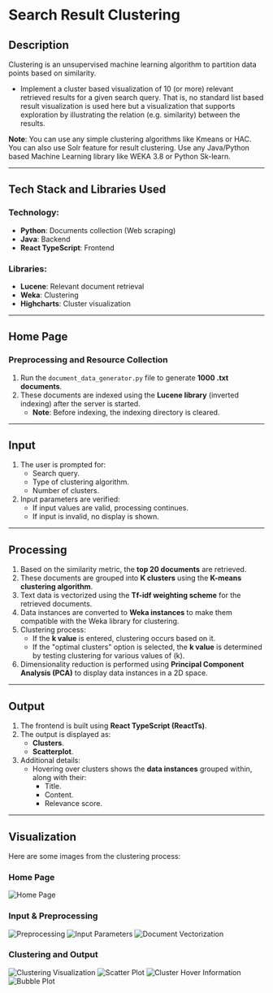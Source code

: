 # **Search Result Clustering**

## Description
Clustering is an unsupervised machine learning algorithm to partition data points based
on similarity. 
- Implement a cluster based visualization of 10 (or more) relevant retrieved
results for a given search query. That is, no standard list based result visualization is
used here but a visualization that supports exploration by illustrating the relation (e.g.
similarity) between the results.

__Note__: You can use any simple clustering algorithms like Kmeans or HAC. You can also use Solr feature
for result clustering. Use any Java/Python based
Machine Learning library like WEKA 3.8 or Python Sk-learn.

---

## **Tech Stack and Libraries Used**
### **Technology**:
- **Python**: Documents collection (Web scraping)
- **Java**: Backend
- **React TypeScript**: Frontend

### **Libraries**:
- **Lucene**: Relevant document retrieval
- **Weka**: Clustering
- **Highcharts**: Cluster visualization

---

## **Home Page**

### **Preprocessing and Resource Collection**
1. Run the `document_data_generator.py` file to generate **1000 .txt documents**.
2. These documents are indexed using the **Lucene library** (inverted indexing) after the server is started.  
   - **Note**: Before indexing, the indexing directory is cleared.

---

## **Input**
1. The user is prompted for:
   - Search query.
   - Type of clustering algorithm.
   - Number of clusters.
2. Input parameters are verified:
   - If input values are valid, processing continues.
   - If input is invalid, no display is shown.

---

## **Processing**
1. Based on the similarity metric, the **top 20 documents** are retrieved.
2. These documents are grouped into **K clusters** using the **K-means clustering algorithm**.
3. Text data is vectorized using the **Tf-idf weighting scheme** for the retrieved documents.
4. Data instances are converted to **Weka instances** to make them compatible with the Weka library for clustering.
5. Clustering process:
   - If the **k value** is entered, clustering occurs based on it.
   - If the "optimal clusters" option is selected, the **k value** is determined by testing clustering for various values of \(k\).
6. Dimensionality reduction is performed using **Principal Component Analysis (PCA)** to display data instances in a 2D space.

---

## **Output**
1. The frontend is built using **React TypeScript (ReactTs)**.
2. The output is displayed as:
   - **Clusters**.
   - **Scatterplot**.
3. Additional details:
   - Hovering over clusters shows the **data instances** grouped within, along with their:
     - Title.
     - Content.
     - Relevance score.

---

## **Visualization**
Here are some images from the clustering process:

### Home Page
![Home Page](extracted_images/page1_img1.png)

### Input & Preprocessing
![Preprocessing](extracted_images/page2_img1.png)
![Input Parameters](extracted_images/page2_img2.png)
![Document Vectorization](extracted_images/page2_img3.png)

### Clustering and Output
![Clustering Visualization](extracted_images/page3_img1.png)
![Scatter Plot](extracted_images/page3_img2.png)
![Cluster Hover Information](extracted_images/page3_img3.png)
![Bubble Plot](extracted_images/page3_img4.png)
